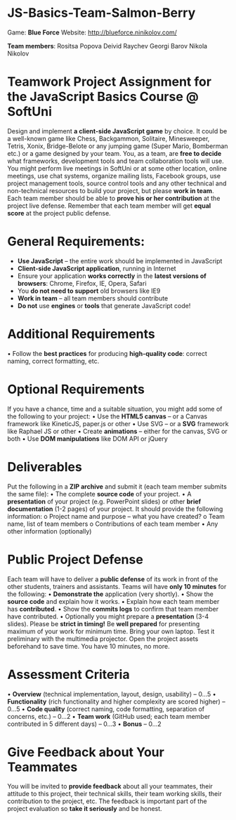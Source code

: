 JS-Basics-Team-Salmon-Berry
===========================

Game: **Blue Force**
Website: http://blueforce.ninikolov.com/


**Team members**:
Rositsa Popova
Deivid Raychev
Georgi Barov
Nikola Nikolov



Teamwork Project Assignment for the JavaScript Basics Course @ SoftUni 
======================================================================

Design and implement **a client-side JavaScript game** by choice. It could be a well-known game like Chess, Backgammon, Solitaire, Minesweeper, Tetris, Xonix, Bridge-Belote or any jumping game (Super Mario, Bomberman etc.) or a game designed by your team.
You, as a team, are **free to decide** what frameworks, development tools and team collaboration tools will use. You might perform live meetings in SoftUni or at some other location, online meetings, use chat systems, organize mailing lists, Facebook groups, use project management tools, source control tools and any other technical and non-technical resources to build your project, but please **work in team**. Each team member should be able to **prove his or her contribution** at the project live defense. Remember that each team member will get **equal score** at the project public defense.

General Requirements:
=====================
* **Use JavaScript** – the entire work should be implemented in JavaScript
* **Client-side JavaScript application**, running in Internet
* Ensure your application **works correctly** in the **latest versions of browsers**: Chrome, Firefox, IE, Opera, Safari
* You **do not need to support** old browsers like IE9
* **Work in team** – all team members should contribute
* **Do not** use **engines** or **tools** that generate JavaScript code!

Additional Requirements
=======================
•	Follow the **best practices** for producing **high-quality code**: correct naming, correct formatting, etc.

Optional Requirements
=====================
If you have a chance, time and a suitable situation, you might add some of the following to your project:
•	Use the **HTML5 canvas** – or a Canvas framework like KineticJS, paper.js or other
•	Use SVG – or a **SVG** framework like Raphael JS or other 
•	Create **animations** – either for the canvas, SVG or both
•	Use **DOM manipulations** like DOM API or jQuery

Deliverables
============
Put the following in a **ZIP archive** and submit it (each team member submits the same file):
•	The complete **source code** of your project.
•	A **presentation** of your project (e.g. PowerPoint slides) or other **brief documentation** (1-2 pages) of your project. It should provide the following information:
	o	Project name and purpose – what you have created?
	o	Team name, list of team members
	o	Contributions of each team member
•	Any other information (optionally)

Public Project Defense
======================
Each team will have to deliver a **public defense** of its work in front of the other students, trainers and assistants. Teams will have **only 10 minutes** for the following:
•	**Demonstrate the** application (very shortly).
•	Show the **source code** and explain how it works.
•	Explain how each team member has **contributed**.
•	Show the **commits logs** to confirm that team member have contributed.
•	Optionally you might prepare a **presentation** (3-4 slides).
Please be **strict in timing!** Be **well prepared** for presenting maximum of your work for minimum time. Bring your own laptop. Test it preliminary with the multimedia projector. Open the project assets beforehand to save time. You have 10 minutes, no more.

Assessment Criteria
===================
•	**Overview** (technical implementation, layout, design, usability) – 0…5
•	**Functionality** (rich functionality and higher complexity are scored higher) – 0…5
•	**Code quality** (correct naming, code formatting, separation of concerns, etc.) – 0…2
•	**Team work** (GitHub used; each team member contributed in 5 different days) – 0…3
•	**Bonus** – 0…2

Give Feedback about Your Teammates
==================================
You will be invited to **provide feedback** about all your teammates, their attitude to this project, their technical skills, their team working skills, their contribution to the project, etc. The feedback is important part of the project evaluation so **take it seriously** and be honest.
